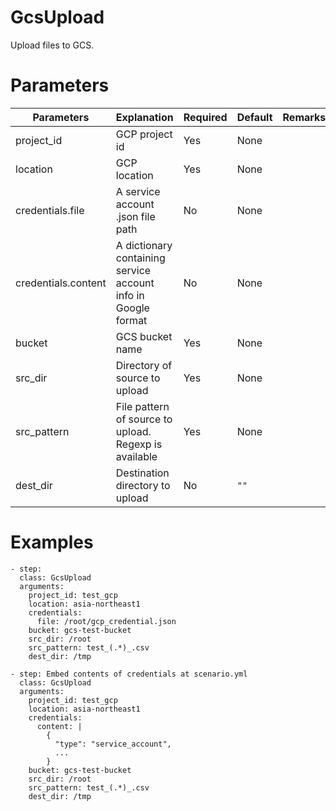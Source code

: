 # GcsUpload
Upload files to GCS.

# Parameters
|Parameters|Explanation|Required|Default|Remarks|
|----------|-----------|--------|-------|-------|
|project_id|GCP project id|Yes|None||
|location|GCP location|Yes|None||
|credentials.file|A service account .json file path|No|None||
|credentials.content|A dictionary containing service account info in Google format|No|None||
|bucket|GCS bucket name|Yes|None||
|src_dir|Directory of source to upload|Yes|None||
|src_pattern|File pattern of source to upload. Regexp is available|Yes|None||
|dest_dir|Destination directory to upload|No|`""`||

# Examples
```
- step:
  class: GcsUpload
  arguments:
    project_id: test_gcp
    location: asia-northeast1
    credentials:
      file: /root/gcp_credential.json
    bucket: gcs-test-bucket
    src_dir: /root
    src_pattern: test_(.*)_.csv
    dest_dir: /tmp

- step: Embed contents of credentials at scenario.yml
  class: GcsUpload
  arguments:
    project_id: test_gcp
    location: asia-northeast1
    credentials:
      content: |
        {
          "type": "service_account",
          ...
        }
    bucket: gcs-test-bucket
    src_dir: /root
    src_pattern: test_(.*)_.csv
    dest_dir: /tmp
```
